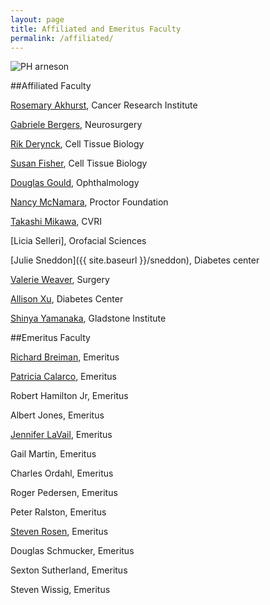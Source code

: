 ```yaml
---
layout: page
title: Affiliated and Emeritus Faculty
permalink: /affiliated/
---
```


![PH arneson](../img/arneson.jpg)

##Affiliated Faculty

[Rosemary Akhurst](http://profiles.ucsf.edu/rosemary.akhurst), 	 Cancer Research Institute
	
[Gabriele Bergers](http://profiles.ucsf.edu/gabriele.bergers), 	Neurosurgery
		 
[Rik Derynck](http://profiles.ucsf.edu/rik.derynck), 	Cell Tissue Biology
			 
[Susan Fisher](http://profiles.ucsf.edu/susan.fisher), 	Cell Tissue Biology
		
[Douglas Gould](http://profiles.ucsf.edu/douglas.gould), 	Ophthalmology
	
[Nancy McNamara](http://profiles.ucsf.edu/nancy.mcnamara), 	Proctor Foundation
	
[Takashi Mikawa](http://profiles.ucsf.edu/takashi.mikawa), 	CVRI

[Licia Selleri],						Orofacial Sciences

[Julie Sneddon]({{ site.baseurl }}/sneddon),  Diabetes center
	
[Valerie Weaver](http://profiles.ucsf.edu/valerie.weaver), 	Surgery
	
[Allison Xu](http://profiles.ucsf.edu/allison.xu), 	Diabetes Center
		
[Shinya Yamanaka](http://profiles.ucsf.edu/shinya.yamanaka),	Gladstone Institute	


##Emeritus Faculty

[Richard Breiman](http://profiles.ucsf.edu/richard.breiman), 	Emeritus
		 
[Patricia Calarco](http://profiles.ucsf.edu/patricia.calarco), 	Emeritus
 	
Robert Hamilton Jr, 	Emeritus
	
Albert Jones, 	Emeritus
	
[Jennifer LaVail](http://profiles.ucsf.edu/jennifer.lavail), 	Emeritus
	
Gail Martin, 	Emeritus
	
Charles Ordahl, 	Emeritus
	
Roger Pedersen, 	Emeritus
		 
Peter Ralston, 	Emeritus

[Steven Rosen](/rosen),  Emeritus  

Douglas Schmucker, 	Emeritus

Sexton Sutherland, Emeritus
		 
Steven Wissig, 	Emeritus

